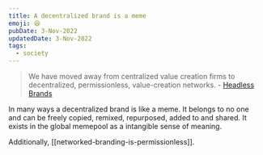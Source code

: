 ```yaml
---
title: A decentralized brand is a meme
emoji: 😆
pubDate: 3-Nov-2022
updatedDate: 3-Nov-2022
tags:
  - society
---
```


> We have moved away from centralized value creation firms to decentralized, permissionless, value-creation networks. - [Headless Brands](https://otherinter.net/research/headless-brands/)

In many ways a decentralized brand is like a meme. It belongs to no one and can be freely copied, remixed, repurposed, added to and shared. It exists in the global memepool as a intangible sense of meaning.

Additionally, [[networked-branding-is-permissionless]].